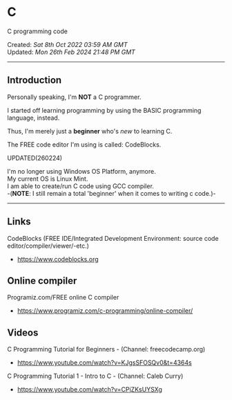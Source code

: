 # C
C programming code

Created: *Sat 8th Oct 2022 03:59 AM GMT*  
Updated: *Mon 26th Feb 2024 21:48 PM GMT*

-----

## Introduction

Personally speaking, I'm **NOT** a C programmer.  

I started off learning programming by using the BASIC programming language, instead.  

Thus, I'm merely just a **beginner** who's *new* to learning C.  

The FREE code editor I'm using is called: CodeBlocks.

UPDATED(260224)  

I'm no longer using Windows OS Platform, anymore.  
My current OS is Linux Mint.  
I am able to create/run C code using GCC compiler.  
-(**NOTE**: I still remain a total 'beginner' when it comes to writing c code.)-  

-----

## Links

CodeBlocks (FREE IDE/Integrated Development Environment: source code editor/compiler/viewer/-etc.)  
- https://www.codeblocks.org  

## Online compiler

Programiz.com/FREE online C compiler  
- https://www.programiz.com/c-programming/online-compiler/

## Videos

C Programming Tutorial for Beginners - (Channel: freecodecamp.org)  
- https://www.youtube.com/watch?v=KJgsSFOSQv0&t=4364s  

C Programming Tutorial 1 - Intro to C - (Channel: Caleb Curry)  
- https://www.youtube.com/watch?v=CPjZKsUYSXg    

